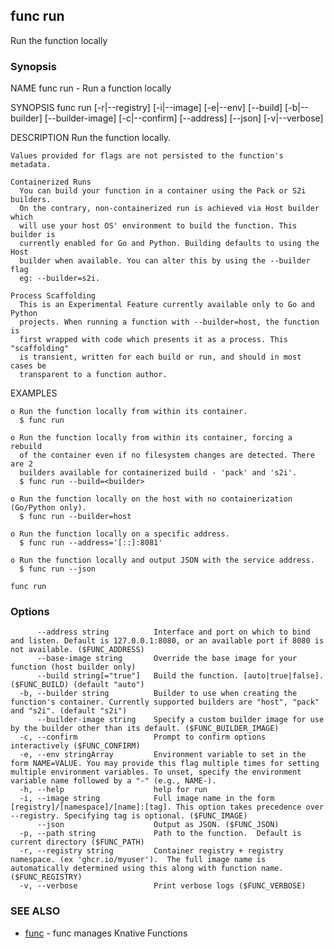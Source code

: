 ## func run

Run the function locally

### Synopsis


NAME
	func run - Run a function locally

SYNOPSIS
	func run [-r|--registry] [-i|--image] [-e|--env] [--build]
				 [-b|--builder] [--builder-image] [-c|--confirm]
	             [--address] [--json] [-v|--verbose]

DESCRIPTION
	Run the function locally.

	Values provided for flags are not persisted to the function's metadata.

	Containerized Runs
	  You can build your function in a container using the Pack or S2i builders.
	  On the contrary, non-containerized run is achieved via Host builder which
	  will use your host OS' environment to build the function. This builder is
	  currently enabled for Go and Python. Building defaults to using the Host
	  builder when available. You can alter this by using the --builder flag
	  eg: --builder=s2i.

	Process Scaffolding
	  This is an Experimental Feature currently available only to Go and Python
	  projects. When running a function with --builder=host, the function is
	  first wrapped with code which presents it as a process. This "scaffolding"
	  is transient, written for each build or run, and should in most cases be
	  transparent to a function author.

EXAMPLES

	o Run the function locally from within its container.
	  $ func run

	o Run the function locally from within its container, forcing a rebuild
	  of the container even if no filesystem changes are detected. There are 2
	  builders available for containerized build - 'pack' and 's2i'.
	  $ func run --build=<builder>

	o Run the function locally on the host with no containerization (Go/Python only).
	  $ func run --builder=host

	o Run the function locally on a specific address.
	  $ func run --address='[::]:8081'

	o Run the function locally and output JSON with the service address.
	  $ func run --json


```
func run
```

### Options

```
      --address string          Interface and port on which to bind and listen. Default is 127.0.0.1:8080, or an available port if 8080 is not available. ($FUNC_ADDRESS)
      --base-image string       Override the base image for your function (host builder only)
      --build string[="true"]   Build the function. [auto|true|false]. ($FUNC_BUILD) (default "auto")
  -b, --builder string          Builder to use when creating the function's container. Currently supported builders are "host", "pack" and "s2i". (default "s2i")
      --builder-image string    Specify a custom builder image for use by the builder other than its default. ($FUNC_BUILDER_IMAGE)
  -c, --confirm                 Prompt to confirm options interactively ($FUNC_CONFIRM)
  -e, --env stringArray         Environment variable to set in the form NAME=VALUE. You may provide this flag multiple times for setting multiple environment variables. To unset, specify the environment variable name followed by a "-" (e.g., NAME-).
  -h, --help                    help for run
  -i, --image string            Full image name in the form [registry]/[namespace]/[name]:[tag]. This option takes precedence over --registry. Specifying tag is optional. ($FUNC_IMAGE)
      --json                    Output as JSON. ($FUNC_JSON)
  -p, --path string             Path to the function.  Default is current directory ($FUNC_PATH)
  -r, --registry string         Container registry + registry namespace. (ex 'ghcr.io/myuser').  The full image name is automatically determined using this along with function name. ($FUNC_REGISTRY)
  -v, --verbose                 Print verbose logs ($FUNC_VERBOSE)
```

### SEE ALSO

* [func](func.md)	 - func manages Knative Functions

